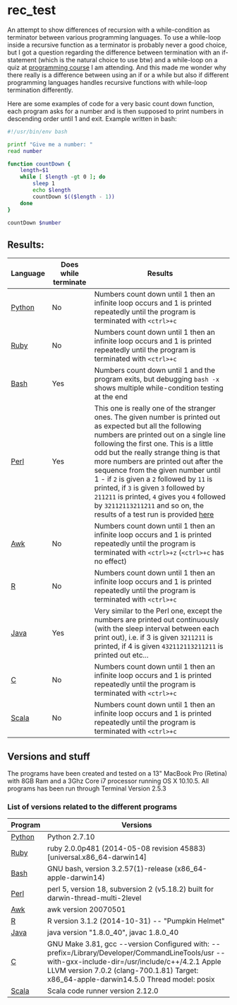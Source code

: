 # rec_test

An attempt to show differences of recursion with a while-condition as terminator between various programming languages. To use a while-loop inside a recursive function as a terminator is probably never a good choice, but I got a question regarding the difference between termination with an if-statement (which is the natural choice to use btw) and a while-loop on a quiz at [programming course](https://www.coursera.org/learn/python-genomics) I am attending. And this made me wonder why there really is a difference between using an if or a while but also if different programming languages handles recursive functions with while-loop termination differently.

Here are some examples of code for a very basic count down function, each program asks for a number and is then supposed to print numbers in descending order until 1 and exit. Example written in bash:

``` bash
#!/usr/bin/env bash

printf "Give me a number: "
read number

function countDown {
    length=$1
    while [ $length -gt 0 ]; do
        sleep 1
        echo $length
        countDown $(($length - 1))
    done
}

countDown $number
```

## Results:

Language | Does while terminate | Results
---------|----------------------|--------
[Python](code/countDown.py) | No | Numbers count down until 1 then an infinite loop occurs and 1 is printed repeatedly until the program is terminated with `<ctrl>+c`
[Ruby](code/countDown.rb) | No | Numbers count down until 1 then an infinite loop occurs and 1 is printed repeatedly until the program is terminated with `<ctrl>+c`  
[Bash](code/countDown.sh) | Yes | Numbers count down until 1 and the program exits, but debugging `bash -x` shows multiple while-condition testing at the end
[Perl](code/countDown.pl) | Yes | This one is really one of the stranger ones. The given number is printed out as expected but all the following numbers are printed out on a single line following the first one. This is a little odd but the really strange thing is that more numbers are printed out after the sequence from the given number until 1 - if `2` is given a `2` followed by `11` is printed, if `3` is given `3` followed by `211211` is printed, `4` gives you `4` followed by `32112113211211` and so on, the results of a test run is provided [here](https://raw.githubusercontent.com/jesperps/rec_test/master/findings/perl_exemple_output.txt)
[Awk](code/countDown.awk) | No | Numbers count down until 1 then an infinite loop occurs and 1 is printed repeatedly until the program is terminated with `<ctrl>+z` (`<ctrl>+c` has no effect)
[R](code/countDown.R) | No | Numbers count down until 1 then an infinite loop occurs and 1 is printed repeatedly until the program is terminated with `<ctrl>+c`
[Java](code/CountDown.java) | Yes | Very similar to the Perl one, except the numbers are printed out continuously (with the sleep interval between each print out), i.e. if 3 is given `3211211` is printed, if 4 is given `432112113211211` is printed out etc...
[C](code/countDown.c) | No | Numbers count down until 1 then an infinite loop occurs and 1 is printed repeatedly until the program is terminated with `<ctrl>+c`
[Scala](code/countDown.scala) | No | Numbers count down until 1 then an infinite loop occurs and 1 is printed repeatedly until the program is terminated with `<ctrl>+c`  

## Versions and stuff

The programs have been created and tested on a 13" MacBook Pro (Retina) with 8GB Ram and a 3Ghz Core i7 processor running OS X 10.10.5. All programs has been run through Terminal Version 2.5.3

### List of versions related to the different programs

Program | Versions
---------|----------------------
[Python](code/countDown.py) | Python 2.7.10
[Ruby](code/countDown.rb) | ruby 2.0.0p481 (2014-05-08 revision 45883) [universal.x86_64-darwin14]
[Bash](code/countDown.sh) | GNU bash, version 3.2.57(1)-release (x86_64-apple-darwin14)
[Perl](code/countDown.pl) | perl 5, version 18, subversion 2 (v5.18.2) built for darwin-thread-multi-2level
[Awk](code/countDown.awk) | awk version 20070501
[R](code/countDown.R) | R version 3.1.2 (2014-10-31) -- "Pumpkin Helmet"
[Java](code/CountDown.java) | java version "1.8.0_40", javac 1.8.0_40
[C](code/countDown.c) | GNU Make 3.81, gcc --version Configured with: --prefix=/Library/Developer/CommandLineTools/usr --with-gxx-include-dir=/usr/include/c++/4.2.1 Apple LLVM version 7.0.2 (clang-700.1.81) Target: x86_64-apple-darwin14.5.0 Thread model: posix
[Scala](code/countDown.scala) | Scala code runner version 2.12.0
